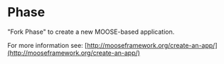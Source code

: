 Phase
=====

"Fork Phase" to create a new MOOSE-based application.

For more information see: [http://mooseframework.org/create-an-app/](http://mooseframework.org/create-an-app/)
